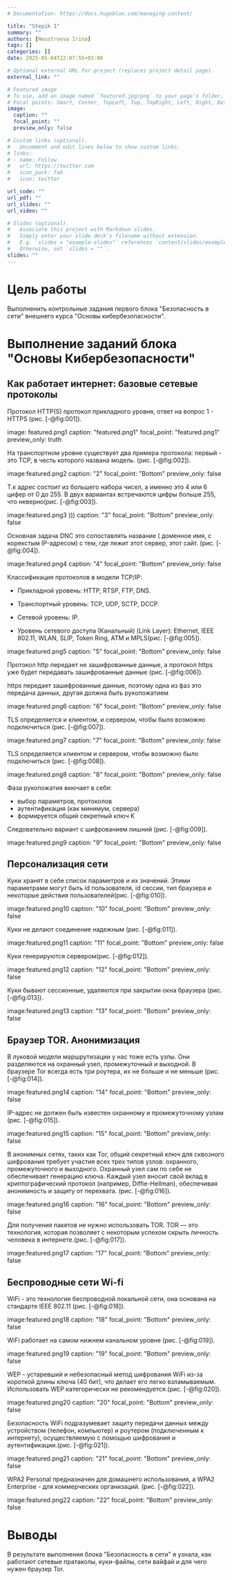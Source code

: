 ```yaml
---
# Documentation: https://docs.hugoblox.com/managing-content/

title: "Stepik 1"
summary: ""
authors: [Neustroeva Irina]
tags: []
categories: []
date: 2025-05-04T22:07:55+03:00

# Optional external URL for project (replaces project detail page).
external_link: ""

# Featured image
# To use, add an image named `featured.jpg/png` to your page's folder.
# Focal points: Smart, Center, TopLeft, Top, TopRight, Left, Right, BottomLeft, Bottom, BottomRight.
image:
  caption: ""
  focal_point: ""
  preview_only: false

# Custom links (optional).
#   Uncomment and edit lines below to show custom links.
# links:
# - name: Follow
#   url: https://twitter.com
#   icon_pack: fab
#   icon: twitter

url_code: ""
url_pdf: ""
url_slides: ""
url_video: ""

# Slides (optional).
#   Associate this project with Markdown slides.
#   Simply enter your slide deck's filename without extension.
#   E.g. `slides = "example-slides"` references `content/slides/example-slides.md`.
#   Otherwise, set `slides = ""`.
slides: ""
---
```

# Цель работы
 
Выполненить контрольные задания первого блока "Безопасность в сети" внешнего курса "Основы кибербезопасности".

# Выполнение заданий блока "Основы Кибербезопасности"

## Как работает интернет: базовые сетевые протоколы

Протокол HTTP(S) протокол прикладного уровня, ответ на вопрос 1 - HTTPS (рис. [-@fig:001]).

image: featured.png1
  caption: "featured.png1"
  focal_point: "featured.png1"
  preview_only: truth


На транспортном уровне существует два примера протокола: первый - это TCP, в честь которого названа модель. (рис. [-@fig:002]).

image:featured.png2
  caption: "2"
  focal_point: "Bottom"
  preview_only: false


Т.к адрес состоит из большего набора чисел, а именно это 4 или 6 цифер от 0 до 255. В двух вариантах встречаются цифры больше 255, что неверно(рис. [-@fig:003]).

image:featured.png3 )))
  caption: "3"
  focal_point: "Bottom"
  preview_only: false

Основная задача DNC это сопоставлять название ( доменное имя, с корекстым IP-адресом) с тем, где лежит этот сервер, этот сайт. (рис. [-@fig:004]).

image:featured.png4
  caption: "4"
  focal_point: "Bottom"
  preview_only: false

Классификация протоколов в модели TCP/IP:

- Прикладной уровень: HTTP, RTSP, FTP, DNS.

- Транспортный уровень: TCP, UDP, SCTP, DCCP.

- Сетевой  уровень: IP.

- Уровень сетевого доступа (Канальный) (Link Layer): Ethernet, IEEE 802.11, WLAN, SLIP, Token Ring, ATM и MPLS(рис. [-@fig:005]).

image:featured.png5
  caption: "5"
  focal_point: "Bottom"
  preview_only: false

Протокол http передает не зашифрованные данные, а протокол https уже будет передавать зашифрованные данные (рис. [-@fig:006]).

 https передает зашифрованные данные, поэтому  одна из фаз это передача данных, другая должна быть рукопожатием
 
 image:featured.png6
  caption: "6"
  focal_point: "Bottom"
  preview_only: false

TLS определяется и клиентом, и сервером, чтобы было возможно подключиться (рис. [-@fig:007]).

image:featured.png7
  caption: "7"
  focal_point: "Bottom"
  preview_only: false

TLS определяется клиентом и сервером, чтобы возможно было подключиться (рис. [-@fig:008]).

image:featured.png8
  caption: "8"
  focal_point: "Bottom"
  preview_only: false

Фаза рукопожатия вкючает в себя: 

- выбор параметров, протоколов
- аутентификация (как минимум, сервера)
- формируется общий секретный ключ K 

Следовательно вариант с шифрованием лишний (рис. [-@fig:009]).

image:featured.png9
  caption: "9"
  focal_point: "Bottom"
  preview_only: false

## Персонализация сети

Куки хранят в себе список параметров и их значений. Этими параметрами могут быть id пользователя, id сессии, тип браузера и некоторые действия пользователей(рис. [-@fig:010]).

image:featured.png10
  caption: "10"
  focal_point: "Bottom"
  preview_only: false

Куки не делают соединение надежным (рис. [-@fig:011]).

image:featured.png11
  caption: "11"
  focal_point: "Bottom"
  preview_only: false

Куки генерируются сервером(рис. [-@fig:012]).

image:featured.png12
  caption: "12"
  focal_point: "Bottom"
  preview_only: false

Куки бывают сессионные, удаляются при закрытии окна браузера (рис. [-@fig:013]).

image:featured.png13
  caption: "13"
  focal_point: "Bottom"
  preview_only: false

## Браузер TOR. Анонимизация

В луковой модели маршрутизации у нас тоже есть узлы. Они разделяются на охранный узел, промежуточный и выходной. В браузере Tor всегда есть три роутера, их не больше и не меньше (рис. [-@fig:014]).

image:featured.png14
  caption: "14"
  focal_point: "Bottom"
  preview_only: false

IP-адрес не должен быть известен охранному и промежуточному узлам (рис. [-@fig:015]).

image:featured.png15
  caption: "15"
  focal_point: "Bottom"
  preview_only: false

В анонимных сетях, таких как Tor, общий секретный ключ для сквозного шифрования требует участия всех трех типов узлов: охранного, промежуточного и выходного. Охранный узел сам по себе не обеспечивает генерацию ключа. Каждый узел вносит свой вклад в криптографический протокол (например, Diffie-Hellman), обеспечивая анонимность и защиту от перехвата. (рис. [-@fig:016]).

image:featured.png16
  caption: "16"
  focal_point: "Bottom"
  preview_only: false

Для получения пакетов не нужно использовать TOR. TOR — это технология, которая позволяет с некоторым успехом скрыть личность человека в интернете.(рис. [-@fig:017]).

image:featured.png17
  caption: "17"
  focal_point: "Bottom"
  preview_only: false

## Беспроводные сети Wi-fi

WiFi - это технология беспроводной локальной сети, она основана на стандарте IEEE 802.11 (рис. [-@fig:018]).

image:featured.png18
  caption: "18"
  focal_point: "Bottom"
  preview_only: false

WiFi работает на самом нижнем канальном уровне (рис. [-@fig:019]).

image:featured.png19
  caption: "19"
  focal_point: "Bottom"
  preview_only: false

WEP - устаревший и небезопасный метод шифрования WiFi из-за короткой длины ключа (40 бит), что делает его легко взламываемым. Использовать WEP категорически не рекомендуется.(рис. [-@fig:020]).

image:featured.png20
  caption: "20"
  focal_point: "Bottom"
  preview_only: false


Безопасность WiFi подразумевает защиту передачи данных между устройством (телефон, компьютер) и роутером (подключенным к интернету), осуществляемую с помощью шифрования и аутентификации.(рис. [-@fig:021]).

image:featured.png21
  caption: "21"
  focal_point: "Bottom"
  preview_only: false

WPA2 Personal предназначен для домашнего использования, а WPA2 Enterprise - для коммерческих организаций. (рис. [-@fig:022]).

image:featured.png22
  caption: "22"
  focal_point: "Bottom"
  preview_only: false


# Выводы

В результате выполнения блока "Безопасность в сети" я узнала, как работают сетевые пратаколы, куки-файлы, сети вайфай и для чего нужен браузер Tor.

